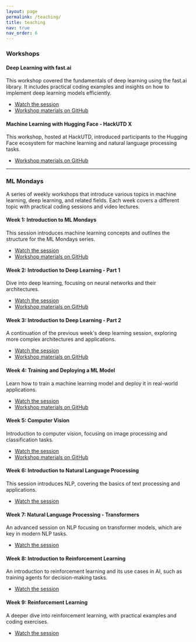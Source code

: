 ```yaml
---
layout: page
permalink: /teaching/
title: teaching
nav: true
nav_order: 6
---
```


### Workshops

#### Deep Learning with fast.ai
This workshop covered the fundamentals of deep learning using the fast.ai library. It includes practical coding examples and insights on how to implement deep learning models efficiently.

- [Watch the session](https://www.youtube.com/live/K5_KzXeL_Tc)
- [Workshop materials on GitHub](https://github.com/ahadjawaid/fastai-workshop)

#### Machine Learning with Hugging Face - HackUTD X
This workshop, hosted at HackUTD, introduced participants to the Hugging Face ecosystem for machine learning and natural language processing tasks.

- [Workshop materials on GitHub](https://github.com/ahadjawaid/hackutd-hf-workshop)


---

### ML Mondays

A series of weekly workshops that introduce various topics in machine learning, deep learning, and related fields. Each week covers a different topic with practical coding sessions and video lectures.

#### Week 1: Introduction to ML Mondays
This session introduces machine learning concepts and outlines the structure for the ML Mondays series.

- [Watch the session](https://www.youtube.com/watch?v=XX9xG0_li2g)
- [Workshop materials on GitHub](https://github.com/ahadjawaid/ml-mondays/tree/main/workshop-1)

#### Week 2: Introduction to Deep Learning - Part 1
Dive into deep learning, focusing on neural networks and their architectures.

- [Watch the session](https://www.youtube.com/watch?v=83XbHs50I2M)
- [Workshop materials on GitHub](https://github.com/ahadjawaid/ml-mondays/tree/main/workshop-2)

#### Week 3: Introduction to Deep Learning - Part 2
A continuation of the previous week's deep learning session, exploring more complex architectures and applications.

- [Watch the session](https://www.youtube.com/watch?v=haVIU9QC-XE)
- [Workshop materials on GitHub](https://github.com/ahadjawaid/ml-mondays/tree/main/Workshop-3)

#### Week 4: Training and Deploying a ML Model
Learn how to train a machine learning model and deploy it in real-world applications.

- [Watch the session](https://www.youtube.com/watch?v=16eGIypP62Y)
- [Workshop materials on GitHub](https://github.com/ahadjawaid/ml-mondays/tree/main/Workshop-4)

#### Week 5: Computer Vision
Introduction to computer vision, focusing on image processing and classification tasks.

- [Watch the session](https://www.youtube.com/watch?v=ET_CxmYKHJg)
- [Workshop materials on GitHub](https://github.com/ahadjawaid/ml-mondays/tree/main/workshop-5)

#### Week 6: Introduction to Natural Language Processing
This session introduces NLP, covering the basics of text processing and applications.

- [Watch the session](https://www.youtube.com/watch?v=iXmzIUA35TQ)

#### Week 7: Natural Language Processing - Transformers
An advanced session on NLP focusing on transformer models, which are key in modern NLP tasks.

- [Watch the session](https://www.youtube.com/watch?v=u5OuInyf4L8)

#### Week 8: Introduction to Reinforcement Learning
An introduction to reinforcement learning and its use cases in AI, such as training agents for decision-making tasks.

- [Watch the session](https://www.youtube.com/watch?v=utnWBjjRkao)

#### Week 9: Reinforcement Learning
A deeper dive into reinforcement learning, with practical examples and coding exercises.

- [Watch the session](https://www.youtube.com/watch?v=hQhqNCOdWLk)


